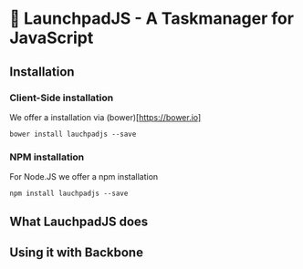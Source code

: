 # 🚀 LaunchpadJS - A Taskmanager for JavaScript

## Installation

### Client-Side installation 

We offer a installation via (bower)[https://bower.io]

```
bower install lauchpadjs --save
```

### NPM installation 

For Node.JS we offer a npm installation

```
npm install lauchpadjs --save
```

## What LauchpadJS does

## Using it with Backbone


